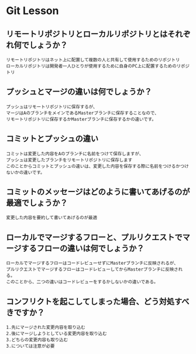 # Git Lesson

## リモートリポジトリとローカルリポジトリとはそれぞれ何でしょうか？
```
リモートリポジトリはネット上に配置して複数の人と共有して使用するためのリポジトリ
ローカルリポジトリは開発者一人ひとりが使用するために自身のPC上に配置するためのリポジトリ
```



## プッシュとマージの違いは何でしょうか？
```
プッシュはリモートリポジトリに保存するが、
マージはAのブランチをメインであるMasterブランチに保存することなので、
リモートリポジトリに保存するかMasterブランチに保存するかの違いです。
```



## コミットとプッシュの違い
```
コミットは変更した内容をAのブランチに名前をつけて保存しますが、
プッシュは変更したブランチをリモートリポジトリに保存します
このことからコミットとプッシュの違いは、変更した内容を保存する際に名前をつけるかつけないかの違いです。
```



## コミットのメッセージはどのように書いてあげるのが最適でしょうか？
```
変更した内容を要約して書いてあげるのが最適
```



## ローカルでマージするフローと、プルリクエストでマージするフローの違いは何でしょうか？
```
ローカルでマージするフローはコードレビューせずにMasterブランチに反映されるが、
プルリクエストでマージするフローはコードレビューしてからMasterブランチに反映される。
このことから、二つの違いはコードレビューをするかしないかの違いである。
```



## コンフリクトを起こしてしまった場合、どう対処すべきですか？
```
1.先にマージされた変更内容を取り込む
2.後にマージしようとしている変更内容を取り込む
3.どちらの変更内容も取り込む
3.については注意が必要
```
